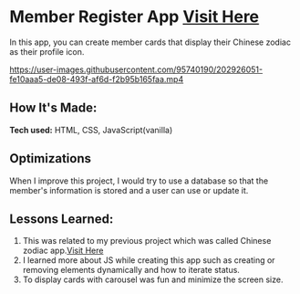 # Member Register App <a target="_blank" href="https://mai-ogiso.github.io/Chinese_Zodiac_App/">Visit Here</a>
  
In this app, you can create member cards that display their Chinese zodiac as their profile icon.

https://user-images.githubusercontent.com/95740190/202926051-fe10aaa5-de08-493f-af6d-f2b95b165faa.mp4

## How It's Made:

**Tech used:** HTML, CSS, JavaScript(vanilla)

## Optimizations

When I improve this project, I would try to use a database so that the member's information is stored and a user can use or update it.

## Lessons Learned:

1. This was related to my previous project which was called Chinese zodiac app.<a target="_blank" href="https://github.com/mai-ogiso/Chinese_Zodiac_App/">Visit Here</a>
2. I learned more about JS while creating this app such as creating or removing elements dynamically and how to iterate status.
3. To display cards with carousel was fun and minimize the screen size.
